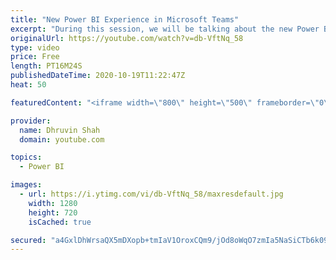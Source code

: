 ```yaml
---
title: "New Power BI Experience in Microsoft Teams"
excerpt: "During this session, we will be talking about the new Power BI experience in Microsoft Teams. During Ignite 2020, Microsoft announced a feature that, users can use Power BI Service from teams without leaving the context of Teams.   This feature is very useful for modern workspace users where we can use"
originalUrl: https://youtube.com/watch?v=db-VftNq_58
type: video
price: Free
length: PT16M24S
publishedDateTime: 2020-10-19T11:22:47Z
heat: 50

featuredContent: "<iframe width=\"800\" height=\"500\" frameborder=\"0\" src=\"https://www.youtube.com/embed/db-VftNq_58\" allow=\"accelerometer; autoplay; encrypted-media; gyroscope; picture-in-picture\" allowfullscreen></iframe>"

provider:
  name: Dhruvin Shah
  domain: youtube.com

topics:
  - Power BI

images:
  - url: https://i.ytimg.com/vi/db-VftNq_58/maxresdefault.jpg
    width: 1280
    height: 720
    isCached: true

secured: "a4GxlDhWrsaQX5mDXopb+tmIaV1OroxCQm9/jOd8oWqO7zmIa5NaSiCTb6k09zoz8yXbjmK6fA1F33ubDjP0jqoUAfhoAhJ2JycOVh89w4nbSKa3/bonH6huvGRVwHyb3NnczIm5IgBnU9V2VqqaI8ea3y7eFtZp/Q4VjmagJLnfeC6yIjS/wjCSbzrZEnwxoV79wAOXnpnkz8qDLUXGU+eSInQEFHtzf2vFtZG1F0ztEGJxXHFYY2T0vQ8354adizwwDVdAUUOrM96F3BZ8LatXIx7rRYHVVuQ/INgOCZqfVBiHluigrzg/8DcWN4Yf02gD3rXSL/S2CdnWmK0aJar49KHIbHPVYBnTRyT3I8/biYMWbLZbUxTb24VZ0V0h7VuDl6El2ILErylM7bNbWsGn57H8oUOj2ULxa8vVoMs=;QY14d45K5KVU3lyujHThBQ=="
---
```


